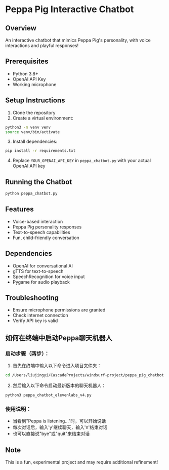 # Peppa Pig Interactive Chatbot 

## Overview
An interactive chatbot that mimics Peppa Pig's personality, with voice interactions and playful responses!

## Prerequisites
- Python 3.8+
- OpenAI API Key
- Working microphone

## Setup Instructions
1. Clone the repository
2. Create a virtual environment:
```bash
python3 -m venv venv
source venv/bin/activate
```

3. Install dependencies:
```bash
pip install -r requirements.txt
```

4. Replace `YOUR_OPENAI_API_KEY` in `peppa_chatbot.py` with your actual OpenAI API key

## Running the Chatbot
```bash
python peppa_chatbot.py
```

## Features
- Voice-based interaction
- Peppa Pig personality responses
- Text-to-speech capabilities
- Fun, child-friendly conversation

## Dependencies
- OpenAI for conversational AI
- gTTS for text-to-speech
- SpeechRecognition for voice input
- Pygame for audio playback

## Troubleshooting
- Ensure microphone permissions are granted
- Check internet connection
- Verify API key is valid

## 如何在终端中启动Peppa聊天机器人

### 启动步骤（两步）：

1. 首先在终端中输入以下命令进入项目文件夹：
```bash
cd /Users/liujingyi/CascadeProjects/windsurf-project/peppa_pig_chatbot
```

2. 然后输入以下命令启动最新版本的聊天机器人：
```bash
python3 peppa_chatbot_elevenlabs_v4.py
```

### 使用说明：
- 当看到"Peppa is listening..."时，可以开始说话
- 每次对话后，输入'y'继续聊天，输入'n'结束对话
- 也可以直接说"bye"或"quit"来结束对话

## Note
This is a fun, experimental project and may require additional refinement!
